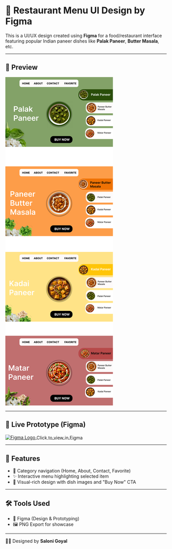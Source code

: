 # 🍲 Restaurant Menu UI Design by Figma

This is a UI/UX design created using **Figma** for a food/restaurant interface featuring popular Indian paneer dishes like **Palak Paneer**, **Butter Masala**, etc.

---

## 📸 Preview

![Menu UI](restra%20Sbji%20menu.png)

---

## 🔗 Live Prototype (Figma)

<a href="https://www.figma.com/file/QXBewRm1rwLnLan3FUjDUb/Untitled?type=design&node-id=92%3A212&mode=design" target="_blank">
  <img src="https://upload.wikimedia.org/wikipedia/commons/3/33/Figma-logo.svg" alt="Figma Logo" width="30" style="vertical-align:middle;"/>
  <span style="vertical-align:middle;"> Click to view in Figma</span>
</a>

---

## 🧠 Features

- 🧭 Category navigation (Home, About, Contact, Favorite)
- ✨ Interactive menu highlighting selected item
- 🍛 Visual-rich design with dish images and "Buy Now" CTA

---

## 🛠 Tools Used

- 🎨 Figma (Design & Prototyping)
- 🖼 PNG Export for showcase

---

👩‍💻 Designed by **Saloni Goyal**
